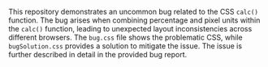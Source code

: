 This repository demonstrates an uncommon bug related to the CSS `calc()` function. The bug arises when combining percentage and pixel units within the `calc()` function, leading to unexpected layout inconsistencies across different browsers. The `bug.css` file shows the problematic CSS, while `bugSolution.css` provides a solution to mitigate the issue.  The issue is further described in detail in the provided bug report.